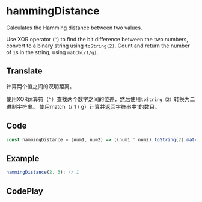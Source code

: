 # hammingDistance

Calculates the Hamming distance between two values.

Use XOR operator (`^`) to find the bit difference between the two numbers, convert to a binary string using `toString(2)`.
Count and return the number of `1`s in the string, using `match(/1/g)`.

## Translate

计算两个值之间的汉明距离。

使用XOR运算符（`^`）查找两个数字之间的位差，然后使用`toString（2）`转换为二进制字符串。
使用match（/ 1 / g）计算并返回字符串中1的数目。

## Code

```js
const hammingDistance = (num1, num2) => ((num1 ^ num2).toString(2).match(/1/g) || '').length;
```

## Example

```js
hammingDistance(2, 3); // 1
```

## CodePlay

<template>
  <code-play codeplay-id="" />
</template>
